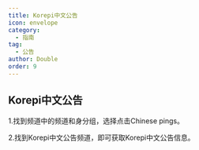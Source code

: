```yaml
---
title: Korepi中文公告
icon: envelope
category:
  - 指南
tag:
  - 公告
author: Double
order: 9
---
```


## Korepi中文公告
1.找到频道中的频道和身分组，选择点击Chinese pings。

2.找到Korepi中文公告频道，即可获取Korepi中文公告信息。
